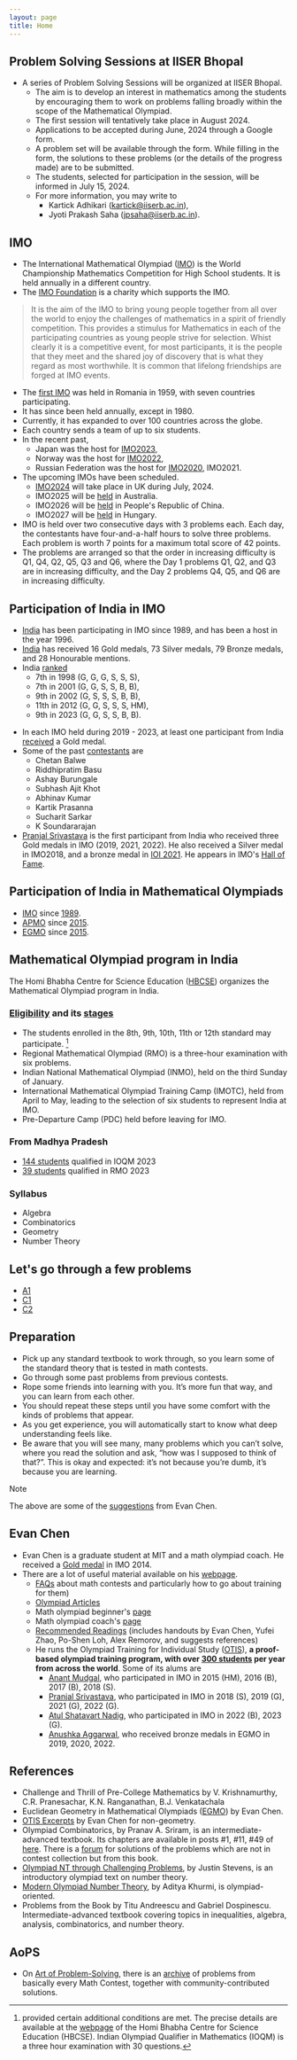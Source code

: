 ```yaml
---
layout: page
title: Home
---
```

<!--
#### Table of contents
* [Problem Solving Sessions at IISER Bhopal](#Problem-Solving-Sessions-at-IISER-Bhopal)
* [Mathematical Olympiad](#Mathematical-Olympiad)
* [Participation of India in IMO](#Participation-of-India-in-IMO)
* [Participation of India in Mathematical Olympiads](#Participation-of-India-in-Mathematical-Olympiads)
* [Mathematical Olympiad program in India](#Mathematical-Olympiad-program-in-India)
  * [Eligibility and its stages](#Eligibility-and-its-stages)
  * [From Madhya Pradesh](#From-Madhya-Pradesh)
  * [Syllabus](#Syllabus)
* [Let's go through a few problems](#Let's-go-through-a-few-problems)
* [Preparation](#Preparation)
* [Evan Chen](#Evan-Chen)
* [References](#References)
* [AoPS](#AoPS)
-->

## Problem Solving Sessions at IISER Bhopal

* A series of Problem Solving Sessions will be organized at IISER Bhopal.
  * The aim is to develop an interest in mathematics among the students by encouraging them to work on problems falling broadly within the scope of the Mathematical Olympiad.
  * The first session will tentatively take place in August 2024.
  * Applications to be accepted during June, 2024 through a Google form.
  * A problem set will be available through the form. While filling in the form, the solutions to these problems (or the details of the progress made) are to be submitted.
  * The students, selected for participation in the session, will be informed in July 15, 2024. 
  * For more information, you may write to
    * Kartick Adhikari (kartick@iiserb.ac.in),
    * Jyoti Prakash Saha (jpsaha@iiserb.ac.in). 
 
## IMO
* The International Mathematical Olympiad ([IMO](https://www.imo-official.org/)) is the World Championship Mathematics Competition for High School students. It is held annually in a different country.
* The [IMO Foundation](https://imof.co/) is a charity which supports the IMO.

> It is the aim of the IMO to bring young people together from all over the world to enjoy the challenges of mathematics in a spirit of friendly competition. This provides a stimulus for Mathematics in each of the participating countries as young people strive for selection. Whist clearly it is a competitive event, for most participants, it is the people that they meet and the shared joy of discovery that is what they regard as most worthwhile. It is common that lifelong friendships are forged at IMO events.

* The [first IMO](https://www.imo-official.org/year_country_r.aspx?year=1959) was held in Romania in 1959, with seven countries participating.
* It has since been held annually, except in 1980.
* Currently, it has expanded to over 100 countries across the globe.
* Each country sends a team of up to six students. 
* In the recent past,
  * Japan was the host for [IMO2023](https://imo2023.jp/en/),
  * Norway was the host for [IMO2022](https://www.imo2022.org/),
  * Russian Federation was the host for [IMO2020](https://imo2020.ru/), IMO2021. 
* The upcoming IMOs have been scheduled.
  * [IMO2024](https://www.imo2024.uk/) will take place in UK during July, 2024.
  * IMO2025 will be [held](https://www.imo-official.org/organizers.aspx) in Australia.
  * IMO2026 will be [held](https://www.imo-official.org/organizers.aspx) in People's Republic of China.
  * IMO2027 will be [held](https://www.imo-official.org/organizers.aspx) in Hungary. 
* IMO is held over two consecutive days with 3 problems each. Each day, the contestants have four-and-a-half hours to solve three problems. Each problem is worth 7 points for a maximum total score of 42 points.
* The problems are arranged so that the order in increasing difficulty is Q1, Q4, Q2, Q5, Q3 and Q6, where the Day 1 problems Q1, Q2, and Q3 are in increasing difficulty, and the Day 2 problems Q4, Q5, and Q6 are in increasing difficulty. 

## Participation of India in IMO
* [India](https://www.imo-official.org/country_info.aspx?code=IND) has been participating in IMO since 1989, and has been a host in the year 1996.
* [India](https://www.imo-official.org/country_info.aspx?code=IND) has received 16 Gold medals, 73 Silver medals, 79 Bronze medals, and 28 Honourable mentions.
* India [ranked](https://www.imo-official.org/country_team_r.aspx?code=IND)
  * 7th in 1998 (G, G, G, S, S, S),
  * 7th in 2001 (G, G, S, S, B, B),
  * 9th in 2002 (G, S, S, S, B, B),
  * 11th in 2012 (G, G, S, S, S, HM),
  * 9th in 2023 (G, G, S, S, B, B).
<!-- ~~In 1991 - 1995, 1999 - 2000, 2003 - 2010, 2013 - 2018, there were no Gold medalists.~~ -->
* In each IMO held during 2019 - 2023, at least one participant from India [received](https://www.imo-official.org/country_team_r.aspx?code=IND) a Gold medal. 
* Some of the past [contestants](https://www.imo-official.org/country_individual_r.aspx?code=IND) are
  * Chetan Balwe
  * Riddhipratim Basu
  * Ashay Burungale
  * Subhash Ajit Khot
  * Abhinav Kumar
  * Kartik Prasanna
  * Sucharit Sarkar
  * K Soundararajan
* [Pranjal Srivastava](https://www.imo-official.org/participant_r.aspx?id=28249) is the first participant from India who received three Gold medals in IMO (2019, 2021, 2022). He also received a Silver medal in IMO2018, and a bronze medal in [IOI 2021](https://stats.ioinformatics.org/people/7475). 
 He appears in IMO's [Hall of Fame](https://www.imo-official.org/hall.aspx). 

<!--
* Some of the golden years have been
  * 1990 - [Rina Panigrahy](https://www.imo-official.org/participant_r.aspx?id=2407)
  * 1996 - [Ajay C. Ramdoss](https://www.imo-official.org/participant_r.aspx?id=4219)
  * 1998 - Chetan Balwe, Abhinav Kumar, N.Venkataramana Tejaswi
  * 2001
  * 2002
  * 2011
  * 2012
  * 2019
  * 2021
  * 2022
  * 2023 
-->

## Participation of India in Mathematical Olympiads
* [IMO](https://www.imo-official.org/) since [1989](https://www.imo-official.org/country_team_r.aspx?code=IND).
* [APMO](https://www.apmo-official.org/) since [2015](https://www.apmo-official.org/country_report/IND/all). 
* [EGMO](https://www.egmo.org/) since [2015](https://www.egmo.org/countries/country35/).

## Mathematical Olympiad program in India

The Homi Bhabha Centre for Science Education ([HBCSE](https://olympiads.hbcse.tifr.res.in/)) organizes the Mathematical Olympiad program in India. 

### [Eligibility](https://olympiads.hbcse.tifr.res.in/how-to-participate/eligibility/mathematical-olympiad/) and its [stages](https://olympiads.hbcse.tifr.res.in/about-olympiads/stages/mathematical-olympiad/)
* The students enrolled in the 8th, 9th, 10th, 11th or 12th standard may participate. [^1]
  [^1]: provided certain additional conditions are met. The precise details are available at the [webpage](https://olympiads.hbcse.tifr.res.in/) of the Homi Bhabha Centre for Science Education (HBCSE).
  Indian Olympiad Qualifier in Mathematics (IOQM) is a three hour examination with 30 questions. 
* Regional Mathematical Olympiad (RMO) is a three-hour examination with six problems.
* Indian National Mathematical Olympiad (INMO), held on the third Sunday of January.
* International Mathematical Olympiad Training Camp (IMOTC), held from April to May, leading to the selection of six students to represent India at IMO.
* Pre-Departure Camp (PDC) held before leaving for IMO.

### From Madhya Pradesh
* [144 students](https://www.mtai.org.in/ioqm-2023/) qualified in IOQM 2023
* [39 students](https://olympiads.hbcse.tifr.res.in/rmo-2023-results/) qualified in RMO 2023

### Syllabus
* Algebra
* Combinatorics
* Geometry
* Number Theory

## Let's go through a few problems

* [A1](static_files/slides/3Mod4NotSumOfTwoSq.pdf)
* [C1](static_files/slides/putnam.pdf)
* [C2](static_files/slides/MMO2015.pdf)

## Preparation 
* Pick up any standard textbook to work through, so you learn some of the standard theory that is tested in math contests. 
* Go through some past problems from previous contests. 
* Rope some friends into learning with you. It’s more fun that way, and you can learn from each other. 
* You should repeat these steps until you have some comfort with the kinds of problems that appear.
* As you get experience, you will automatically start to know what deep understanding feels like. 
* Be aware that you will see many, many problems which you can’t solve, where you read the solution and ask, “how was I supposed to think of that?”. This is okay and expected: it’s not because you’re dumb, it’s because you are learning.

> [!NOTE]
> The above are some of the [suggestions](https://web.evanchen.cc/faq-contest.html#C-0) from Evan Chen.

## Evan Chen
* Evan Chen is a graduate student at MIT and a math olympiad coach. He received a [Gold medal](https://www.imo-official.org/participant_r.aspx?id=24870) in IMO 2014. 
* There are a lot of useful material available on his [webpage](https://web.evanchen.cc/).
  * [FAQs](https://web.evanchen.cc/faq-contest.html) about math contests and particularly how to go about training for them)
  * [Olympiad Articles](https://web.evanchen.cc/olympiad.html)
  * Math olympiad beginner's [page](https://web.evanchen.cc/wherestart.html)
  * Math olympiad coach's [page](https://web.evanchen.cc/coaches.html)
  * [Recommended Readings](https://web.evanchen.cc/recommend.html)
(includes handouts by Evan Chen, Yufei Zhao, Po-Shen Loh, Alex Remorov, and suggests references)
  * He runs the Olympiad Training for Individual Study ([OTIS](https://web.evanchen.cc/otis.html)), **a proof-based olympiad training program, with over [300 students](https://web.evanchen.cc/upload/public-CV.pdf) per year from across the world**. Some of its alums are 
    * [Anant Mudgal](https://www.imo-official.org/participant_r.aspx?id=25764), who participated in IMO in 2015 (HM), 2016 (B), 2017 (B), 2018 (S).
    * [Pranjal Srivastava](https://www.imo-official.org/participant_r.aspx?id=28249), who participated in IMO in 2018 (S), 2019 (G), 2021 (G), 2022 (G). 
    * [Atul Shatavart Nadig](https://www.imo-official.org/participant_r.aspx?id=31725), who participated in IMO in 2022 (B), 2023 (G). 
    * [Anushka Aggarwal](https://www.egmo.org/people/person1429/), who received bronze medals in EGMO in 2019, 2020, 2022. 

<!--* [Adhitya Mangudy](https://www.imo-official.org/participant_r.aspx?id=31724), who participated in IMO in 2022 (B), 2023 (B).  -->

## References

* Challenge and Thrill of Pre-College Mathematics by V. Krishnamurthy, C.R. Pranesachar, K.N. Ranganathan, B.J. Venkatachala
* Euclidean Geometry in Mathematical Olympiads ([EGMO](https://web.evanchen.cc/geombook.html)) by Evan Chen.
* [OTIS Excerpts](https://web.evanchen.cc/excerpts.html) by Evan Chen for non-geometry.
* Olympiad Combinatorics, by Pranav A. Sriram, is an intermediate-advanced textbook. Its chapters are available in posts \#1, \#11, \#49 of  [here](https://artofproblemsolving.com/community/c6h601134). There is a [forum](https://artofproblemsolving.com/community/c575226_olympiad_combinatorics_pranav_sriram) for solutions of the problems which are not in contest collection but from this book. 
* [Olympiad NT through Challenging Problems](https://s3.amazonaws.com/aops-cdn.artofproblemsolving.com/resources/articles/olympiad-number-theory.pdf), by Justin Stevens, is an introductory olympiad text on number theory. 
* [Modern Olympiad Number Theory](https://artofproblemsolving.com/community/c6h2344755), by Aditya Khurmi, is olympiad-oriented. 
* Problems from the Book by Titu Andreescu and Gabriel Dospinescu. Intermediate-advanced textbook covering topics in inequalities, algebra, analysis, combinatorics, and number theory.

## AoPS
* On [Art of Problem-Solving](https://artofproblemsolving.com/), there is an [archive](https://artofproblemsolving.com/community/c13_contest_collections) of problems from basically every Math Contest, together with community-contributed solutions.




<!-- **_data/previous_offering.yml** contains the details of the previous offerings. -->
<!-- **_data/people.yml** contains the details of instructor and TAs. -->
